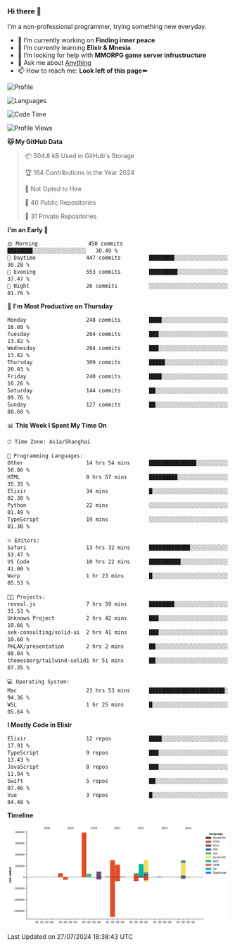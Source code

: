 ### Hi there 👋

I'm a non-professional programmer, trying something new everyday.

<!--
**dyzdyz010/dyzdyz010** is a ✨ _special_ ✨ repository because its `README.md` (this file) appears on your GitHub profile.
-->

- 🔭 I’m currently working on **Finding inner peace**
- 🌱 I’m currently learning **Elixir & Mnesia**
- 🤔 I’m looking for help with **MMORPG game server infrustructure**
- 💬 Ask me about [Anything](https://github.com/dyzdyz010/dyzdyz010/issues)
- 📫 How to reach me: **Look left of this page⬅️**

<!-- - 👯 I’m looking to collaborate on
- 😄 Pronouns: ...
- ⚡ Fun fact: ...
 -->
 
![Profile](https://github-readme-stats.vercel.app/api?username=dyzdyz010&count_private=true&show_icons=true&theme=dracula)

![Languages](https://github-readme-stats.vercel.app/api/top-langs/?username=dyzdyz010&layout=compact&theme=dracula)

<!--START_SECTION:waka-->
![Code Time](http://img.shields.io/badge/Code%20Time-1%2C724%20hrs%2051%20mins-blue)

![Profile Views](http://img.shields.io/badge/Profile%20Views-0-blue)

**🐱 My GitHub Data** 

> 📦 504.8 kB Used in GitHub's Storage 
 > 
> 🏆 164 Contributions in the Year 2024
 > 
> 🚫 Not Opted to Hire
 > 
> 📜 40 Public Repositories 
 > 
> 🔑 31 Private Repositories 
 > 
**I'm an Early 🐤** 

```text
🌞 Morning                450 commits         ████████░░░░░░░░░░░░░░░░░   30.49 % 
🌆 Daytime                447 commits         ████████░░░░░░░░░░░░░░░░░   30.28 % 
🌃 Evening                553 commits         █████████░░░░░░░░░░░░░░░░   37.47 % 
🌙 Night                  26 commits          ░░░░░░░░░░░░░░░░░░░░░░░░░   01.76 % 
```
📅 **I'm Most Productive on Thursday** 

```text
Monday                   248 commits         ████░░░░░░░░░░░░░░░░░░░░░   16.80 % 
Tuesday                  204 commits         ███░░░░░░░░░░░░░░░░░░░░░░   13.82 % 
Wednesday                204 commits         ███░░░░░░░░░░░░░░░░░░░░░░   13.82 % 
Thursday                 309 commits         █████░░░░░░░░░░░░░░░░░░░░   20.93 % 
Friday                   240 commits         ████░░░░░░░░░░░░░░░░░░░░░   16.26 % 
Saturday                 144 commits         ██░░░░░░░░░░░░░░░░░░░░░░░   09.76 % 
Sunday                   127 commits         ██░░░░░░░░░░░░░░░░░░░░░░░   08.60 % 
```


📊 **This Week I Spent My Time On** 

```text
🕑︎ Time Zone: Asia/Shanghai

💬 Programming Languages: 
Other                    14 hrs 54 mins      ███████████████░░░░░░░░░░   58.86 % 
HTML                     8 hrs 57 mins       █████████░░░░░░░░░░░░░░░░   35.35 % 
Elixir                   34 mins             █░░░░░░░░░░░░░░░░░░░░░░░░   02.30 % 
Python                   22 mins             ░░░░░░░░░░░░░░░░░░░░░░░░░   01.49 % 
TypeScript               19 mins             ░░░░░░░░░░░░░░░░░░░░░░░░░   01.30 % 

🔥 Editors: 
Safari                   13 hrs 32 mins      █████████████░░░░░░░░░░░░   53.47 % 
VS Code                  10 hrs 22 mins      ██████████░░░░░░░░░░░░░░░   41.00 % 
Warp                     1 hr 23 mins        █░░░░░░░░░░░░░░░░░░░░░░░░   05.53 % 

🐱‍💻 Projects: 
reveal.js                7 hrs 59 mins       ████████░░░░░░░░░░░░░░░░░   31.53 % 
Unknown Project          2 hrs 42 mins       ███░░░░░░░░░░░░░░░░░░░░░░   10.66 % 
sek-consulting/solid-ui  2 hrs 41 mins       ███░░░░░░░░░░░░░░░░░░░░░░   10.60 % 
PHLAK/presentation       2 hrs 2 mins        ██░░░░░░░░░░░░░░░░░░░░░░░   08.04 % 
themesberg/tailwind-solid1 hr 51 mins        ██░░░░░░░░░░░░░░░░░░░░░░░   07.35 % 

💻 Operating System: 
Mac                      23 hrs 53 mins      ████████████████████████░   94.36 % 
WSL                      1 hr 25 mins        █░░░░░░░░░░░░░░░░░░░░░░░░   05.64 % 
```

**I Mostly Code in Elixir** 

```text
Elixir                   12 repos            ████░░░░░░░░░░░░░░░░░░░░░   17.91 % 
TypeScript               9 repos             ███░░░░░░░░░░░░░░░░░░░░░░   13.43 % 
JavaScript               8 repos             ███░░░░░░░░░░░░░░░░░░░░░░   11.94 % 
Swift                    5 repos             ██░░░░░░░░░░░░░░░░░░░░░░░   07.46 % 
Vue                      3 repos             █░░░░░░░░░░░░░░░░░░░░░░░░   04.48 % 
```



**Timeline**

![Lines of Code chart](https://raw.githubusercontent.com/dyzdyz010/dyzdyz010/master/assets/bar_graph.png)


 Last Updated on 27/07/2024 18:38:43 UTC
<!--END_SECTION:waka-->
